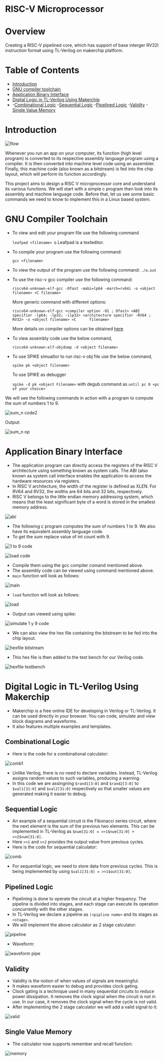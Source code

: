 # RISC-V Microprocessor 
# Overview
Creating a RISC-V pipelined core, which has support of base interger RV32I instruction format using TL-Verilog on makerchip platform.
# Table of Contents
- [Introduction](#introduction)
- [GNU compiler toolchain](#gnu-compiler-toolchain)
- [Application Binary Interface](#application-binary-interface)
- [Digital Logic in TL-Verilog Using Makerchip](#digital-logic-in-tl-verilog-using-makerchip)
- -[Combinational Logic](##combinational-logic)
    -[Sequential Logic](##sequential-logic)
    -[Pipelined Logic](##pipelined-logic)
    -[Validity](##validity)
    -[Single Value Memory](##single-value-memory)
    
# Introduction
![flow](https://user-images.githubusercontent.com/92947276/144841759-7f171938-2f64-4411-b059-5686dcbd872d.PNG)

Whenever you run an app on your computer, its function (high level program) is converted to its respective assembly language program using a compiler. It is then converted into machine level code using an assembler. Finally, this machine code (also known as a bitstream) is fed into the chip layout, which will perform its function accordingly.

This project aims to design a RISC V microprocessor core and understand its various functions. We will start with a simple c program then look into its assembly and machine language code. Before that, let us see some basic commands we need to know to implement this in a Linux based system.

# GNU Compiler Toolchain
* To view and edit your program file use the following command

    `leafpad <filename> &`
    Leafpad is a texteditor.

* To compile your program use the following command:
    
    `gcc <filename>`
    
* To view the output of the program use the following command:
    `./a.out`

* To use the risc-v gcc compiler use the following command:

    `riscv64-unknown-elf-gcc -Ofast -mabi=lp64 -march=rv64i -o <object filename> <C filename>`

    More generic command with different options:

    `riscv64-unknown-elf-gcc <compiler option -O1 ; Ofast> <ABI specifier -lp64; -lp32; -ilp32> <architecture specifier -RV64 ; RV32> -o <object filename> <C      filename>`

    More details on compiler options can be obtained [here](https://www.sifive.com/blog/all-aboard-part-1-compiler-args)
  
 * To view assembly code use the below command,
    
    `riscv64-unknown-elf-objdump -d <object filename>`
    
  * To use SPIKE simualtor to run risc-v obj file use the below command,
  
    `spike pk <object filename>`
    
    To use SPIKE as debugger
    
    `spike -d pk <object Filename>` with degub command as `until pc 0 <pc of your choice>`
    
We will see the following commands in action with a program to compute the sum of numbers 1 to 9.

![sum_n code2](https://user-images.githubusercontent.com/92947276/144846309-21de62b2-0a00-459a-a3e1-227aa5a7439f.PNG)

Output:

![sum_n op](https://user-images.githubusercontent.com/92947276/144847376-d6e4fdee-c395-4e82-b39f-c81efdda95c6.PNG)

# Application Binary Interface

* The application program can directly access the registers of the RISC V architecture using something known as system calls. The ABI (also known as system call interface
  enables the application to access the hardware resources via registers.
* In RISC V architecture, the width of the register is defined as XLEN. For RV64 and RV32, the widths are 64 bits and 32 bits, respectively.
* RISC V belongs to the little endian memory addressing system, which means that the least significant byte of a word is stored in the smallest memory address.

![abi](https://user-images.githubusercontent.com/92947276/144853808-3407d29a-f9de-41e4-beeb-2459acdc7d5f.png)

* The following c program computes the sum of numbers 1 to 9. We also have its equivalent assembly language code.
* To get the sum replace value of int count with 9.

![1 to 9 code](https://user-images.githubusercontent.com/92947276/144854779-70b773b7-6ed4-4397-8765-0624619e06d0.PNG)

![load code](https://user-images.githubusercontent.com/92947276/144855226-7869f7ac-050c-42bd-88e2-c76f2728f3ff.PNG)

* Compile them using the gcc compiler comand mentioned above.
* The assembly code can be viewed using command mentioned above.
* `main` function will look as follows:

![main](https://user-images.githubusercontent.com/92947276/144857556-64d9b4c5-c059-4339-807a-9c6fe2546033.PNG)

* `load` function will look as follows:

![load](https://user-images.githubusercontent.com/92947276/144857691-ab31ecf4-76ef-4b48-aaa8-d814beb3c964.PNG)

* Output can viewed using spike:

![simulate 1 y 9 code](https://user-images.githubusercontent.com/92947276/144857923-ae4bc980-54d7-4525-8f96-1f43a1a8baa8.PNG)

* We can also view the hex file containing the bitstream to be fed into the chip layout.

![hexfile bitstream](https://user-images.githubusercontent.com/92947276/144858357-386c6fe6-80c6-48cd-ab1b-df2bc39e21cf.PNG)

* This hex file is then added to the test bench for our Verilog code.

![hexfile testbench](https://user-images.githubusercontent.com/92947276/144858694-45867cc7-b4fe-4c9a-9063-42cff2c2bf58.PNG)


# Digital Logic in TL-Verilog Using Makerchip  

* Makerchip is a  free online IDE for developing in Verilog or TL-Verilog. It can be used directly in your browser. You can code, simulate and view block diagrams and waveforms.
* It also features multiple examples and templates.

## Combinational Logic

* Here is the code for a combinational calculator:

![comb1](https://user-images.githubusercontent.com/92947276/144866068-49919aae-ff5d-447d-8839-c6c35d95718d.PNG)

* Unlike Verilog, there is no need to declare variables. Instead, TL-Verilog assigns random values to such variables, producing a warning.
* In this code we are assingning `$rand1[3:0]` and `$rand2[3:0]` to `$val1[31:0]` and `$val2[31:0]` respectively so that smaller values are generated making it easier to debug.

## Sequential Logic

* An example of a sequential circuit is the Fibonacci series circuit, where the next element is the sum of the previous two elements. This can be implemented in TL-Verilog as 
  `$num[31:0] = >>1$num[31:0] + >>2$num[31:0]`.
* Here `>>1` and `>>2` provides the output value from previous cycles.
* Here is the code for sequential calculator:

![comb](https://user-images.githubusercontent.com/92947276/144864452-fd4a86b9-a8f2-4391-9479-9ad4fa1cc8c5.PNG)

* For sequential logic, we need to store data from previous cycles. This is being implemented by using `$val1[31:0] = >>1$out[31:0]`.

## Pipelined Logic

* Pipelining is done to operate the circuit at a higher frequency. The pipeline is divided into stages, and each stage can execute its operation concurrently with the other 
  stages.
* In TL-Verilog we declare a pipeline as `|<pipline name>` and its stages as `<stage>`.
* We will implement the above calculator as 2 stage calculator:

![pipeline](https://user-images.githubusercontent.com/92947276/144869686-34abdd79-95fb-4805-abbe-c5408261d55c.PNG)

* Waveform:

![waveform pipe](https://user-images.githubusercontent.com/92947276/144869904-85d3d8fe-2bc8-48b2-83f4-0379e7e41e2f.PNG)

## Validity

* Validity is the notion of when values of signals are meaningful.
* It makes waveform easier to debug and provides clock gating.
* Clock gating is a technique used in many sequential circuits to reduce power dissipation. It removes the clock signal when the circuit is not in use. In our case, it removes 
  the clock signal when the cycle is not valid.
* After implementing the 2 stage calculator we will add a valid signal to it:

![valid](https://user-images.githubusercontent.com/92947276/144874338-e49519a0-edb1-456b-8ad0-ed9e4f4904a3.PNG)

## Single Value Memory

* The calculator now supports remember and recall function:

![memory](https://user-images.githubusercontent.com/92947276/144876370-38a7533d-337d-405c-a877-8bbef304ab50.PNG)

# 



